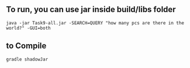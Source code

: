 ## To run, you can use jar inside build/libs folder
`java -jar Task9-all.jar -SEARCH=QUERY "how many pcs are there in the world?" -GUI=both`

## to Compile
`gradle shadowJar`